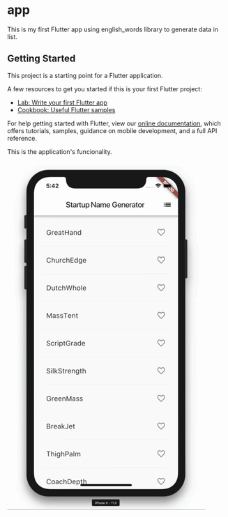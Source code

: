 # app

This is my first Flutter app using english_words library to generate data in list.

## Getting Started

This project is a starting point for a Flutter application.

A few resources to get you started if this is your first Flutter project:

- [Lab: Write your first Flutter app](https://flutter.dev/docs/get-started/codelab)
- [Cookbook: Useful Flutter samples](https://flutter.dev/docs/cookbook)

For help getting started with Flutter, view our
[online documentation](https://flutter.dev/docs), which offers tutorials,
samples, guidance on mobile development, and a full API reference.

This is the application's funcionality.

![Alt Text](https://github.com/danielparedesh/FirstFlutterApp/blob/main/assets/app.gif)
